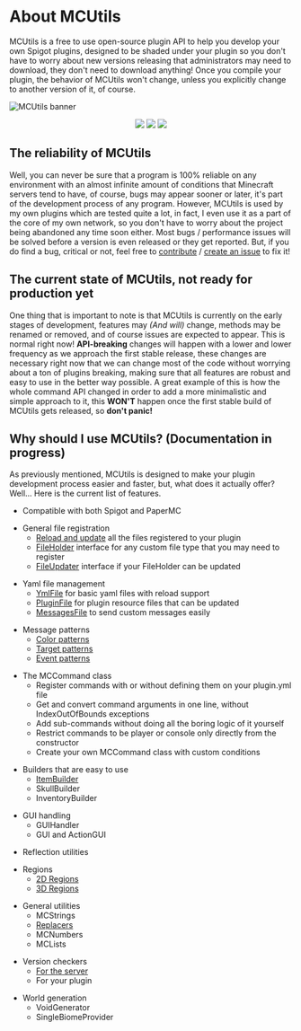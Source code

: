 # About MCUtils
MCUtils is a free to use open-source plugin API to help you develop your own Spigot plugins, designed to be shaded under your plugin so you don't have to worry about new versions releasing that administrators may need to download, they don't need to download anything! Once you compile your plugin, the behavior of MCUtils won't change, unless you explicitly change to another version of it, of course.

![MCUtils banner](https://user-images.githubusercontent.com/63256529/192231939-b606878c-4436-4d74-9cb6-b78ce6850240.jpg)
<div align=center>
<a href="https://www.codefactor.io/repository/github/xdec0de/mcutils"><img src="https://www.codefactor.io/repository/github/xdec0de/mcutils/badge"</img></a>
<a href="https://app.codacy.com/gh/xDec0de/MCUtils/"><img src="https://app.codacy.com/project/badge/Grade/2d121db7e16749f49cdc3cdd897da9fe"></img></a>
<a href="https://github.com/xDec0de/MCUtils/actions/workflows/build.yml"><img src="https://img.shields.io/github/actions/workflow/status/xDec0de/MCUtils/build.yml?branch=master"</img></a>
</div>

## The reliability of MCUtils
Well, you can never be sure that a program is 100% reliable on any environment with an almost infinite amount of conditions that Minecraft servers tend to have, of course, bugs may appear sooner or later, it's part of the development process of any program. However, MCUtils is used by my own plugins which are tested quite a lot, in fact, I even use it as a part of the core of my own network, so you don't have to worry about the project being abandoned any time soon either. Most bugs / performance issues will be solved before a version is even released or they get reported. But, if you do find a bug, critical or not, feel free to [contribute](https://github.com/xDec0de/MCUtils/blob/master/CONTRIBUTING.md) / [create an issue](https://github.com/xDec0de/MCUtils/issues/new/choose) to fix it!

## The current state of MCUtils, not ready for production yet
One thing that is important to note is that MCUtils is currently on the early stages of development, features may *(And will)* change, methods may be renamed or removed, and of course issues are expected to appear. This is normal right now! **API-breaking** changes will happen with a lower and lower frequency as we approach the first stable release, these changes are necessary right now that we can change most of the code without worrying about a ton of plugins breaking, making sure that all features are robust and easy to use in the better way possible. A great example of this is how the whole command API changed in order to add a more minimalistic and simple approach to it, this **WON'T** happen once the first stable build of MCUtils gets released, so **don't panic!**

## Why should I use MCUtils? (Documentation in progress)
As previously mentioned, MCUtils is designed to make your plugin development process easier and faster, but, what does it actually offer? Well... Here is the current list of features.
-   Compatible with both Spigot and PaperMC

+   General file registration
    * [Reload and update](https://mcutils.codersky.net/file-types/messagesfile) all the files registered to your plugin
    * [FileHolder](https://mcutils.codersky.net/file-types#fileholder-and-fileupdater) interface for any custom file type that you may need to register
    * [FileUpdater](https://mcutils.codersky.net/file-types#fileholder-and-fileupdater) interface if your FileHolder can be updated
-   Yaml file management
    * [YmlFile](https://mcutils.codersky.net/file-types/ymlfile) for basic yaml files with reload support
    * [PluginFile](https://mcutils.codersky.net/file-types/pluginfile) for plugin resource files that can be updated
    * [MessagesFile](https://mcutils.codersky.net/file-types/messagesfile) to send custom messages easily

+   Message patterns
    *   [Color patterns](https://mcutils.codersky.net/chat-features/color-patterns)
    *   [Target patterns](https://mcutils.codersky.net/chat-features/target-patterns)
    *   [Event patterns](https://mcutils.codersky.net/chat-features/event-patterns)

-   The MCCommand class
    * Register commands with or without defining them on your plugin.yml file
    * Get and convert command arguments in one line, without IndexOutOfBounds exceptions
    * Add sub-commands without doing all the boring logic of it yourself
    * Restrict commands to be player or console only directly from the constructor
    * Create your own MCCommand class with custom conditions

+   Builders that are easy to use
    * [ItemBuilder](https://mcutils.codersky.net/items-and-inventories/itembuilder)
    * SkullBuilder
    * InventoryBuilder

-   GUI handling
    * GUIHandler
    * GUI and ActionGUI

+   Reflection utilities

-   Regions
    * [2D Regions](https://mcutils.codersky.net/regions/2d-regions)
    * [3D Regions](https://mcutils.codersky.net/regions/3d-regions)

+   General utilities
    * MCStrings
    * [Replacers](https://mcutils.codersky.net/chat-features/replacers)
    * MCNumbers
    * MCLists

-   Version checkers
    * [For the server](https://mcutils.codersky.net/getting-started/checking-server-version)
    * For your plugin

+   World generation
    * VoidGenerator
    * SingleBiomeProvider

